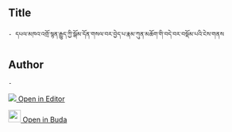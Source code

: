 ## Title
	- དཔལ་མཁའ་འགྲོ་སྙན་རྒྱུད་ཀྱི་སྒོམ་དོན་གསལ་བར་བྱེད་པ་རྣམ་ཀུན་མཆོག་གི་བདེ་བར་བསྡོམ་པའི་ངེས་གནས

## Author
	- 



[<img src="https://img.icons8.com/color/25/000000/edit-property.png"> Open in Editor](http://editor.openpecha.org/P004427)

[<img width="25" src="https://library.bdrc.io/icons/BUDA-small.svg"> Open in Buda](https://library.bdrc.io/show/bdr:IE0OPP004427)
